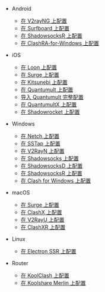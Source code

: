 * Android

  * [在 V2rayNG 上配置](Android/V2RayNG.md)
  * [在 Surfboard 上配置](Android/Surfboard.md)
  * [在 ShadowsocksR 上配置](Android/ShadowsocksR.md)
  * [在 ClashRA-for-Windows 上配置](Android/ClashRA-for-Windows.md)

* iOS

  * [在 Loon 上配置](iOS/Loon.md)
  * [在 Surge 上配置](iOS/Surge.md)
  * [在 Kitsunebi 上配置](iOS/Kitsunebi.md)
  * [在 Quantumult 上配置](iOS/Quantumult_sub.md)
  * [导入 Quantumult 完整配置](iOS/Quantumult_conf.md)
  * [在 QuantumultX 上配置](iOS/QuantumultX.md)
  * [在 Shadowrocket 上配置](iOS/Shadowrocket.md)

* Windows

  * [在 Netch 上配置](Windows/Netch.md)
  * [在 SSTap 上配置](Windows/SSTap.md)
  * [在 V2RayN 上配置](Windows/V2RayN.md)
  * [在 Shadowsocks 上配置](Windows/Shadowsocks.md)
  * [在 ShadowsocksD 上配置](Windows/ShadowsocksD.md)
  * [在 ShadowsocksR 上配置](Windows/ShadowsocksR.md)
  * [在 Clash for Windows 上配置](Windows/Clash-for-Windows.md)

* macOS

  * [在 Surge 上配置](macOS/Surge.md)
  * [在 ClashX 上配置](macOS/ClashX.md)
  * [在 V2RayU 上配置](macOS/V2RayU.md)
  * [在 ClashXR 上配置](macOS/ClashXR.md)

* Linux

  * [在 Electron SSR 上配置](Linux/ElectronSSR.md)

* Router

  * [在 KoolClash 上配置](Router/KoolClash.md)
  * [在 Koolshare Merlin 上配置](Router/Merlin.md)
